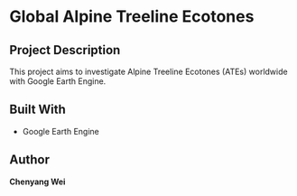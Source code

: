 # Global Alpine Treeline Ecotones

## Project Description

This project aims to investigate Alpine Treeline Ecotones (ATEs) worldwide with Google Earth Engine.


## Built With

- Google Earth Engine


## Author

**Chenyang Wei**
